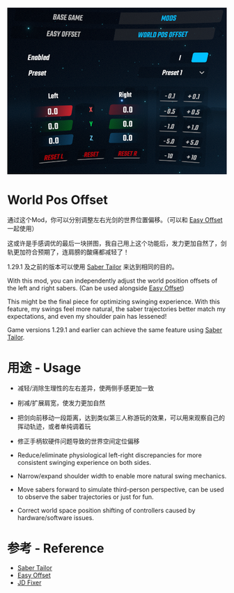 ![Screenshot](README/Screenshot.png)

# World Pos Offset

通过这个Mod，你可以分别调整左右光剑的世界位置偏移。（可以和 [Easy Offset](https://github.com/Reezonate/EasyOffset) 一起使用）

这或许是手感调优的最后一块拼图，我自己用上这个功能后，发力更加自然了，剑轨更加符合预期了，连肩膀的酸痛都减轻了！

1.29.1 及之前的版本可以使用 [Saber Tailor](https://github.com/Shadnix-was-taken/BeatSaber-SaberTailor) 来达到相同的目的。

With this mod, you can independently adjust the world position offsets of the left and right sabers. (Can be used alongside [Easy Offset](https://github.com/Reezonate/EasyOffset))

This might be the final piece for optimizing swinging experience. With this feature, my swings feel more natural, the saber trajectories better match my expectations, and even my shoulder pain has lessened!

Game versions 1.29.1 and earlier can achieve the same feature using [Saber Tailor](https://github.com/Shadnix-was-taken/BeatSaber-SaberTailor).

# 用途 - Usage

- 减轻/消除生理性的左右差异，使两侧手感更加一致
- 削减/扩展肩宽，使发力更加自然
- 把剑向前移动一段距离，达到类似第三人称游玩的效果，可以用来观察自己的挥动轨迹，或者单纯调着玩
- 修正手柄软硬件问题导致的世界空间定位偏移


- Reduce/eliminate physiological left-right discrepancies for more consistent swinging experience on both sides.
- Narrow/expand shoulder width to enable more natural swing mechanics.
- Move sabers forward to simulate third-person perspective, can be used to observe the saber trajectories or just for fun.
- Correct world space position shifting of controllers caused by hardware/software issues.

# 参考 - Reference

- [Saber Tailor](https://github.com/Shadnix-was-taken/BeatSaber-SaberTailor)
- [Easy Offset](https://github.com/Reezonate/EasyOffset)
- [JD Fixer](https://github.com/zeph-yr/JDFixer)